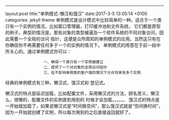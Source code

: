 ---
layout:post
title:"单例模式-懒汉和饿汉"
date:2017-3-5 13:05:14 +0100
categories: jekyll theme
单例模式是设计模式中比较简单的一种。适合于一个类只有一个实例的情况，比如窗口管理器，打印缓冲池和文件系统，
它们都是原型的例子。典型的情况是，那些对象的类型被遍及一个软件系统的不同对象访问，因此需要一个全局的访问
指针，这便是众所周知的单例模式的应用。当然这只有在你确信你不再需要任何多于一个的实例的情况下。 
单例模式的用意在于前一段中所关心的。通过单例模式你可以： 


                     一、确保一个类只有一个实例被建立 
                     二、提供了一个对对象的全局访问指针 
                     三、在不影响单例类的客户端的情况下允许将来有多个实例

经典的单例模式有三种，懒汉式、饿汉式和 登记式。

懒汉式的特点是延迟加载，比如配置文件，采用懒汉式的方法，顾名思义，懒汉么，很懒的，配置文件的实例直到用到的
时候才会加载。。。。。。
饿汉式的特点是一开始就加载了，如果说懒汉式是“时间换空间”，那么饿汉式就是“空间换时间”，因为一开始就创建了实例，所以每次用到的之后直接返回就好了。

